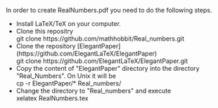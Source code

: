 In order to create RealNumbers.pdf you need to do the following steps.
<ul>
<li> Install LaTeX/TeX on your computer.</li>
<li> Clone this repositry <br/>
 git clone  https://github.com/mathhobbit/Real_numbers.git
</li>
<li> Clone the repository [ElegantPaper](https://github.com/ElegantLaTeX/ElegantPaper) <br/>
  git clone https://github.com/ElegantLaTeX/ElegantPaper.git
</li>
<li> Copy the content of "ElegantPaper" directory into the directory "Real_Numbers". On Unix it will be <br/>
    cp -r ElegantPaper/* Real_numbers/ </li>
 <li>Change the directory to "Real_numbers"  and execute <br/>
     xelatex RealNumbers.tex
 </li> 
</ul>
